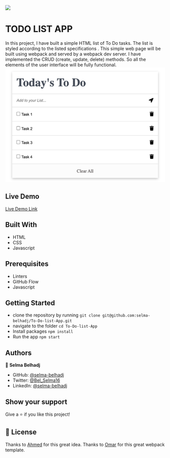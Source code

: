 ![](https://img.shields.io/badge/Microverse-blueviolet)

# TODO LIST APP

In this project, I have built a simple HTML list of To Do tasks. The list is styled according to the listed specifications . This simple web page will be built using webpack and served by a webpack dev server. I have implemented the CRUD (create, update, delete) methods. So all the elements of the user interface will be fully functional.
![](./src/images/Screenshot.png)
## Live Demo

[Live Demo Link]( https://selma-belhadj.github.io/To-Do-list-App/)

## Built With

- HTML
- CSS
- Javascript

## Prerequisites
- Linters
- GitHub Flow
- Javascript

## Getting Started

- clone the repository by running
``` git clone git@github.com:selma-belhadj/To-Do-list-App.git ```
- navigate to the folder
``` cd To-Do-list-App ```
- Install packages
``` npm install ```
- Run the app
``` npm start ```


## Authors

👤 **Selma Belhadj**

- GitHub: [@selma-belhadj](https://github.com/selma-belhadj)
- Twitter: [@Bel_Selma16](https://twitter.com/Bel_Selma16)
- LinkedIn: [@selma-belhadj](https://www.linkedin.com/in/selma-belhadj/)

## Show your support

Give a ⭐️ if you like this project!

## 📝 License

Thanks to [Ahmed](https://github.com/ahmedtaa) for this great idea.
Thanks to [Omar](https://github.com/omarsalem7) for this great webpack template.

